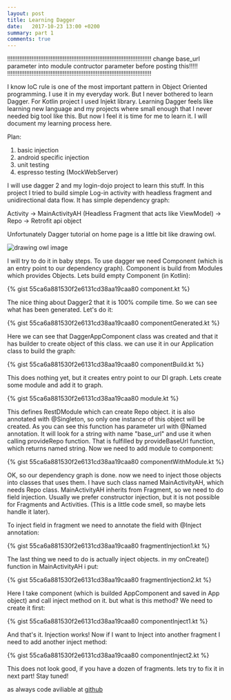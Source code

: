 ```yaml
---
layout: post
title: Learning Dagger
date:   2017-10-23 13:00 +0200
summary: part 1
comments: true
---
```

!!!!!!!!!!!!!!!!!!!!!!!!!!!!!!!!!!!!!!!!!!!!!!!!!!!!!!!!!!!!!!!!!!!!!!!!!!!!!!!!!!!
change base_url parameter into module contructor parameter before posting this!!!!!
!!!!!!!!!!!!!!!!!!!!!!!!!!!!!!!!!!!!!!!!!!!!!!!!!!!!!!!!!!!!!!!!!!!!!!!!!!!!!!!!!!!

I know IoC rule is one of the most important pattern in Object Oriented programming. I use it in my everyday work. But I never bothered to learn Dagger. For Kotlin project I used Injekt library. Learning Dagger feels like learning new language and my projects where small enough that I never needed big tool like this. But now I feel it is time for me to learn it. I will document my learning process here.

Plan:
1. basic injection
3. android specific injection
4. unit testing
5. espresso testing (MockWebServer)

I will use dagger 2 and my login-dojo project to learn this stuff. In this project I tried to build simple Log-in activity with headless fragment and unidirectional data flow. It has simple dependency graph:

Activity -> MainActivityAH (Headless Fragment that acts like ViewModel) -> Repo -> Retrofit api object

Unfortunately Dagger tutorial on home page is a little bit like drawing owl. 

![drawing owl image](http://i0.kym-cdn.com/photos/images/original/000/572/078/d6d.jpg)

I will try to do it in baby steps. To use dagger we need Component (which is an entry point to our dependency graph). Component is build from Modules which provides Objects. Lets build empty Component (in Kotlin):

{% gist 55ca6a881530f2e6131cd38aa19caa80 component.kt %}

The nice thing about Dagger2 that it is 100% compile time. So we can see what has been generated. Let's do it: 

{% gist 55ca6a881530f2e6131cd38aa19caa80 componentGenerated.kt %}

Here we can see that DaggerAppComponent class was created and that it has builder to create object of this class. we can use it in our Application class to build the graph:

{% gist 55ca6a881530f2e6131cd38aa19caa80 componentBuild.kt %}

This does nothing yet, but it creates entry point to our DI graph. Lets create some module and add it to graph.

{% gist 55ca6a881530f2e6131cd38aa19caa80 module.kt %}

This defines RestDModule which can create Repo object. it is also annotated with @Singleton, so only one instance of this object will be created. As you can see this function has parameter url with @Named annotation. It will look for a string with name "base_url" and use it when calling provideRepo function. That is fulfilled by provideBaseUrl function, which returns named string.
Now we need to add module to component:

{% gist 55ca6a881530f2e6131cd38aa19caa80 componentWithModule.kt %}

OK, so our dependency graph is done. now we need to inject those objects into classes that uses them. I have such class named MainActivityAH, which needs Repo class. MainActivityAH inherits from Fragment, so we need to do field injection. Usually we prefer constructor injection, but it is not possible for Fragments and Activities. (This is a little code smell, so maybe lets handle it later).

To inject field in fragment we need to annotate the field with @Inject annotation:

{% gist 55ca6a881530f2e6131cd38aa19caa80 fragmentInjection1.kt %}

The last thing we need to do is actually inject objects. in my onCreate() function in MainActivityAH i put:

{% gist 55ca6a881530f2e6131cd38aa19caa80 fragmentInjection2.kt %}

Here I take component (which is builded AppComponent and saved in App object) and call inject method on it. but what is this method? We need to create it first:

{% gist 55ca6a881530f2e6131cd38aa19caa80 componentInject1.kt %}

And that's it. Injection works! Now if I want to Inject into another fragment I need to add another inject method:

{% gist 55ca6a881530f2e6131cd38aa19caa80 componentInject2.kt %}

This does not look good, if you have a dozen of fragments. lets try to fix it in next part! Stay tuned!

as always code aviliable at [github](https://github.com/pbochenski/login-dojo/tree/dagger)